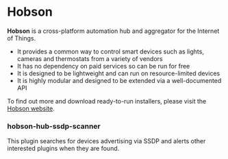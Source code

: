 # Hobson

**Hobson** is a cross-platform automation hub and aggregator for the Internet of Things.

* It provides a common way to control smart devices such as lights, cameras and thermostats from a variety of vendors
* It has no dependency on paid services so can be run for free
* It is designed to be lightweight and can run on resource-limited devices
* It is highly modular and designed to be extended via a well-documented API 

To find out more and download ready-to-run installers, please visit the 
[Hobson website](http://www.hobson-automation.com).

### hobson-hub-ssdp-scanner

This plugin searches for devices advertising via SSDP and alerts other interested plugins when they are found.